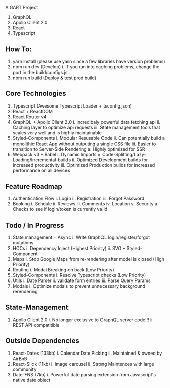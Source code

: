 A GART Project
1. GraphQL
2. Apollo Client 2.0
3. React
4. Typescript

## How To:
1. yarn install (please use yarn since a few libraries have version problems)
2. npm run dev (Develop)
    i. If you run into caching problems, change the port in the build/configs.js
3. npm run build (Deploy & test prod build)

## Core Technologies
1. Typescript (Awesome Typescript Loader + tsconfig.json)
2. React + ReactDOM
3. React Router v4
4. GraphQL + Apollo Client 2.0
    i. Incredibaly powerful data fetching api
    ii. Caching layer to optimize api requests
    iii. State management tools that scales very well and is highly maintainable
5. Styled-Components
    i. Modular Resusable Code
    ii. Can potentially build a monolithic React App without outputing a single CSS file
    iii. Easier to transition to Server-Side Rendering
        a. Highly optimized for SSR
6. Webpack v3 + Babel
    i. Dynamic Imports = Code-Splitting/Lazy-Loading/Incremental-builds
    ii. Optimized Development builds for increased productivity
    iii. Optimized Production builds for increased performance on all devices

## Feature Roadmap
1. Authentication Flow
    i. Login
    ii. Registration
    iii. Forgot Password
2. Booking
    i. Schdule
    ii. Reviews
    iii. Comments
    iv. Location
    v. Security
      a. Checks to see if login/token is currently valid

## Todo / In Progress
1. State management + Async
    i. Write GraphQL login/register/forgot mutations
2. HOCs
    i. Dependency Inject (Highest Priority)
    ii. SVG + Styled-Component
3. Maps
    i. Stop Google Maps from re-rendering after model is closed (High Priority)
4. Routing
    i. Modal Breaking on back (Low Priority)
5. Styled-Components
    i. Resolve Typescript checks (Low Priority)
6. Utils
    i. Date Parser
    ii. validate form entries
    iii. Parse Query Params
7. Modals
    i. Optimize modals to prevent unnecessary background rerendering

## State-Management
1. Apollo Client 2.0
    i. No longer exclusive to GraphQL server code!!!
    ii. REST API compatitible 

## Outside Dependencies
1. React-Dates (133kb)
    i. Calendar Date Picking
    ii. Maintained & owned by AirBnB
2. React-Slick (11kb)
    i. Image carousel
    ii. Strong Maintences with large community
3. Date-FNS (7kb)
    i. Powerful date parsing extension from Javascript's native date object